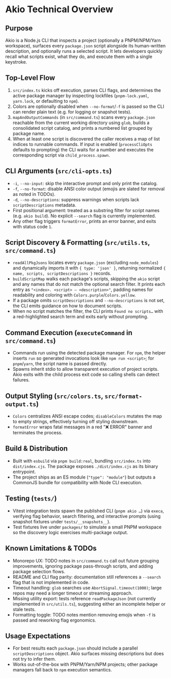 # Akio Technical Overview

## Purpose
Akio is a Node.js CLI that inspects a project (optionally a PNPM/NPM/Yarn workspace), surfaces every `package.json` script alongside its human-written description, and optionally runs a selected script. It lets developers quickly recall what scripts exist, what they do, and execute them with a single keystroke.

## Top-Level Flow
1. `src/index.ts` kicks off execution, parses CLI flags, and determines the active package manager by inspecting lockfiles (`pnpm-lock.yaml`, `yarn.lock`, or defaulting to `npm`).
2. Colors are optionally disabled when `--no-format`/`-f` is passed so the CLI can render plain text (e.g. for logging or snapshot tests).
3. `mapAndOutputCommands` (in `src/command.ts`) scans every `package.json` reachable from the current working directory using `glob`, builds a consolidated script catalog, and prints a numbered list grouped by package name.
4. When at least one script is discovered the caller receives a map of list indices to runnable commands. If input is enabled (`processCliOpts` defaults to prompting) the CLI waits for a number and executes the corresponding script via `child_process.spawn`.

## CLI Arguments (`src/cli-opts.ts`)
- `-i`, `--no-input`: skip the interactive prompt and only print the catalog.
- `-f`, `--no-format`: disable ANSI color output (emojis are slated for removal as noted in TODOs).
- `-d`, `--no-descriptions`: suppress warnings when scripts lack `scriptDescriptions` metadata.
- First positional argument: treated as a substring filter for script names (e.g. `akio build`). No explicit `--search` flag is currently implemented.
- Any other flag triggers `formatError`, prints an error banner, and exits with status code `1`.

## Script Discovery & Formatting (`src/utils.ts`, `src/command.ts`)
- `readAllPkgJsons` locates every `package.json` (excluding `node_modules`) and dynamically imports it with `{ type: 'json' }`, returning normalized `{ name, scripts, scriptDescriptions }` records.
- `buildScriptMap` walks each package's scripts, skipping the `akio` script and any names that do not match the optional search filter. It prints each entry as `"<index>. <script> — <description>"`, padding names for readability and coloring with `Colors.purple`/`Colors.yellow`.
- If a package omits `scriptDescriptions` and `--no-descriptions` is not set, the CLI emits guidance on how to document scripts.
- When no script matches the filter, the CLI prints `Found no scripts…` with a red-highlighted search term and exits early without prompting.

## Command Execution (`executeCommand` in `src/command.ts`)
- Commands run using the detected package manager. For `npm`, the helper inserts `run` so generated invocations look like `npm run <script>`; for `pnpm`/`yarn`, the script name is passed directly.
- Spawns inherit stdio to allow transparent execution of project scripts. Akio exits with the child process exit code so calling shells can detect failures.

## Output Styling (`src/colors.ts`, `src/format-output.ts`)
- `Colors` centralizes ANSI escape codes; `disableColors` mutates the map to empty strings, effectively turning off styling downstream.
- `formatError` wraps fatal messages in a red "❌ ERROR" banner and terminates the process.

## Build & Distribution
- Built with `esbuild` via `pnpm build:real`, bundling `src/index.ts` into `dist/index.cjs`. The package exposes `./dist/index.cjs` as its binary entrypoint.
- The project ships as an ES module (`"type": "module"`) but outputs a CommonJS bundle for compatibility with Node CLI execution.

## Testing (`tests/`)
- Vitest integration tests spawn the published CLI (`pnpm akio …`) via `execa`, verifying flag behavior, search filtering, and interactive prompts (using snapshot fixtures under `tests/__snapshots__`).
- Test fixtures live under `packages/` to simulate a small PNPM workspace so the discovery logic exercises multi-package output.

## Known Limitations & TODOs
- Monorepo UX: TODO notes in `src/command.ts` call out future grouping improvements, ignoring package pass-through scripts, and adding package selection flows.
- README and CLI flag parity: documentation still references a `--search` flag that is not implemented in code.
- Timeout handling: `glob` searches use `AbortSignal.timeout(1000)`; large repos may need a longer timeout or streaming approach.
- Missing utility export: tests reference `readPackageJson` (not currently implemented in `src/utils.ts`), suggesting either an incomplete helper or stale tests.
- Formatting toggle: TODO notes mention removing emojis when `-f` is passed and reworking flag ergonomics.

## Usage Expectations
- For best results each `package.json` should include a parallel `scriptDescriptions` object. Akio surfaces missing descriptions but does not try to infer them.
- Works out-of-the-box with PNPM/Yarn/NPM projects; other package managers fall back to `npm` execution semantics.

